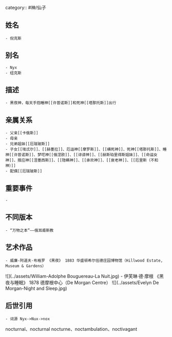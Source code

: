 category:: #神/仙子
## 姓名
	- 倪克斯
## 别名
	- Nyx
	- 纽克斯
## 描述
	- 黑夜神，每天手抱睡神[[许普诺斯]]和死神[[塔那托斯]]出行
## 亲属关系
	- 父亲[[卡俄斯]]
	- 母亲
	- 兄弟姐妹[[厄瑞玻斯]]
	- 子女[[埃忒尔]]、[[赫墨拉]]、厄运神[[摩罗斯]]、[[横死神]]、死神[[塔那托斯]]、睡神[[许普诺斯]]、梦呓神[[俄涅欧]]、[[诽谤神]]、[[赫斯珀里得斯姐妹]]、[[命运女神]]、报应神[[涅墨西斯]]、[[隐瞒神]]、[[承欢神]]、[[衰老神]]、[[厄里斯（不和神）]]
	- 配偶[[厄瑞玻斯]]
## 重要事件
	-
## 不同版本
	- “万物之本”——俄耳甫斯教
## 艺术作品
	- 威廉-阿道夫·布格罗 《黑夜》 1883 华盛顿希尔伍德庄园博物馆（Hillwood Estate, Museum & Gardens）
 ![](../assets/William-Adolphe Bouguereau-La Nuit.jpg)
	- 伊芙琳·德·摩根 《黑夜与睡眠》 1878 德摩根中心（De Morgan Centre）
 ![](../assets/Evelyn De Morgan-Night and Sleep.jpg)
## 后世引用
	- 词源 Nyx->Nux->nox
nocturnal、nocturnal nocturne、noctambulation、noctivagant
